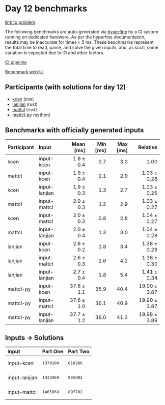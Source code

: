 # Day 12 benchmarks

[link to problem](https://adventofcode.com/2024/day/12)

The following benchmarks are auto-generated via
[hyperfine](https://github.com/sharkdp/hyperfine) by a CI system running on
dedicated hardware. As per the hyperfine documentation, results may be
inaccurate for times < 5 ms. These benchmarks represent the total time to read,
parse, and solve the given inputs, and, as such, some variation is expected due
to IO and other factors.

[CI pipeline](http://ci.papercode.net:8080/teams/main/pipelines/aoc2024)

[Benchmark web UI](https://aoc.ancalagon.black)


## Participants (with solutions for day 12)

- [kcen](https://github.com/kcen/aoc2024) (nim)
- [lanjian](https://github.com/lanjian/aoc-2024) (rust)
- [mattcl](https://github.com/mattcl/aoc2024) (rust)
- [mattcl-py](https://github.com/mattcl/aoc2024-py) (python)


## Benchmarks with officially generated inputs

| Participant | Input | Mean [ms] | Min [ms] | Max [ms] | Relative |
|:---|:---|---:|---:|---:|---:|
| kcen | input-kcen | 1.9 ± 0.4 | 0.7 | 3.0 | 1.00 |
| mattcl | input-kcen | 1.9 ± 0.4 | 1.1 | 2.9 | 1.03 ± 0.28 |
| kcen | input-lanjian | 1.9 ± 0.3 | 1.3 | 2.7 | 1.03 ± 0.25 |
| mattcl | input-mattcl | 2.0 ± 0.3 | 1.2 | 2.9 | 1.03 ± 0.27 |
| kcen | input-mattcl | 2.0 ± 0.3 | 0.8 | 2.8 | 1.04 ± 0.27 |
| mattcl | input-lanjian | 2.0 ± 0.4 | 1.3 | 3.0 | 1.04 ± 0.28 |
| lanjian | input-kcen | 2.6 ± 0.2 | 1.8 | 3.4 | 1.38 ± 0.29 |
| lanjian | input-mattcl | 2.6 ± 0.3 | 1.6 | 4.2 | 1.38 ± 0.30 |
| lanjian | input-lanjian | 2.7 ± 0.4 | 1.8 | 5.4 | 1.41 ± 0.34 |
| mattcl-py | input-kcen | 37.6 ± 1.1 | 35.9 | 40.4 | 19.90 ± 3.87 |
| mattcl-py | input-mattcl | 37.6 ± 1.0 | 36.1 | 40.9 | 19.90 ± 3.87 |
| mattcl-py | input-lanjian | 37.7 ± 1.2 | 36.0 | 41.3 | 19.98 ± 3.89 |


## Inputs -> Solutions

| Input | Part One | Part Two |
|:---|:---|:---|
|input-kcen|<pre>1370100</pre>|<pre>818286</pre>|
|input-lanjian|<pre>1433460</pre>|<pre>855082</pre>|
|input-mattcl|<pre>1465968</pre>|<pre>897702</pre>|